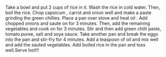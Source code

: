 Take a bowl and put 2 cups of rice in it. Wash the rice in cold  water. Then, boil the rice.
Chop capsicum , carrot and onion well and make a paste grinding the green chillies.
Place a pan over stove and heat oil .  Add chopped onions and saute on for 3 minutes. Then, add the remaining vegetables and cook on  for 3 minutes.  Stir and then add green chilli paste, tomato puree, salt and soya sauce. 
Take another pan and break the eggs into the pan and stir-fry for  4 minutes.  Add a teaspoon of oil and mix well and add the sauted vegetables.
Add boiled rice in the pan and toss well.Serve hot!!!